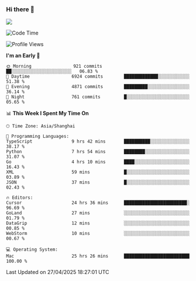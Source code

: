 ### Hi there 👋

<!--
**JJAYCHEN1e/jjaychen1e** is a ✨ _special_ ✨ repository because its `README.md` (this file) appears on your GitHub profile.

Here are some ideas to get you started:

- 🔭 I’m currently working on ...
- 🌱 I’m currently learning ...
- 👯 I’m looking to collaborate on ...
- 🤔 I’m looking for help with ...
- 💬 Ask me about ...
- 📫 How to reach me: ...
- 😄 Pronouns: ...
- ⚡ Fun fact: ...
-->

[![](https://github-readme-stats.vercel.app/api?username=jjaychen1e&show_icons=true)](https://github.com/jjaychen1e/github-readme-stats?count_private=true)

<!--START_SECTION:waka-->
![Code Time](http://img.shields.io/badge/Code%20Time-1%2C954%20hrs%2018%20mins-blue)

![Profile Views](http://img.shields.io/badge/Profile%20Views-12-blue)

**I'm an Early 🐤** 

```text
🌞 Morning                921 commits         ██░░░░░░░░░░░░░░░░░░░░░░░   06.83 % 
🌆 Daytime                6924 commits        █████████████░░░░░░░░░░░░   51.38 % 
🌃 Evening                4871 commits        █████████░░░░░░░░░░░░░░░░   36.14 % 
🌙 Night                  761 commits         █░░░░░░░░░░░░░░░░░░░░░░░░   05.65 % 
```


📊 **This Week I Spent My Time On** 

```text
🕑︎ Time Zone: Asia/Shanghai

💬 Programming Languages: 
TypeScript               9 hrs 42 mins       ██████████░░░░░░░░░░░░░░░   38.17 % 
Python                   7 hrs 54 mins       ████████░░░░░░░░░░░░░░░░░   31.07 % 
Go                       4 hrs 10 mins       ████░░░░░░░░░░░░░░░░░░░░░   16.43 % 
XML                      59 mins             █░░░░░░░░░░░░░░░░░░░░░░░░   03.89 % 
JSON                     37 mins             █░░░░░░░░░░░░░░░░░░░░░░░░   02.43 % 

🔥 Editors: 
Cursor                   24 hrs 36 mins      ████████████████████████░   96.69 % 
GoLand                   27 mins             ░░░░░░░░░░░░░░░░░░░░░░░░░   01.79 % 
DataGrip                 12 mins             ░░░░░░░░░░░░░░░░░░░░░░░░░   00.85 % 
WebStorm                 10 mins             ░░░░░░░░░░░░░░░░░░░░░░░░░   00.67 % 

💻 Operating System: 
Mac                      25 hrs 26 mins      █████████████████████████   100.00 % 
```


 Last Updated on 27/04/2025 18:27:01 UTC
<!--END_SECTION:waka-->
